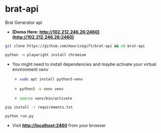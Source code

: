# brat-api

Brat Generator api

- **[Demo Here: http://102.212.246.26:2460](http://102.212.246.26:2460)**

```bash
git clone https://github.com/mauricegift/brat-api && cd brat-api
```

```bash
python -m playwright install chromium
```
- You might need to install dependencies and maybe activate your virtual environment _venv_
  - ```bash
    sudo apt install python3-venv
    ```
  - ```bash
    python3 -m venv venv
    ```

  - ```bash
    source venv/bin/activate
    ```

```bash
pip install -r requirements.txt
```

```bash
python run.py
```

- Visit **[http://localhost:2460](http://localhost:2460)** from your browser
